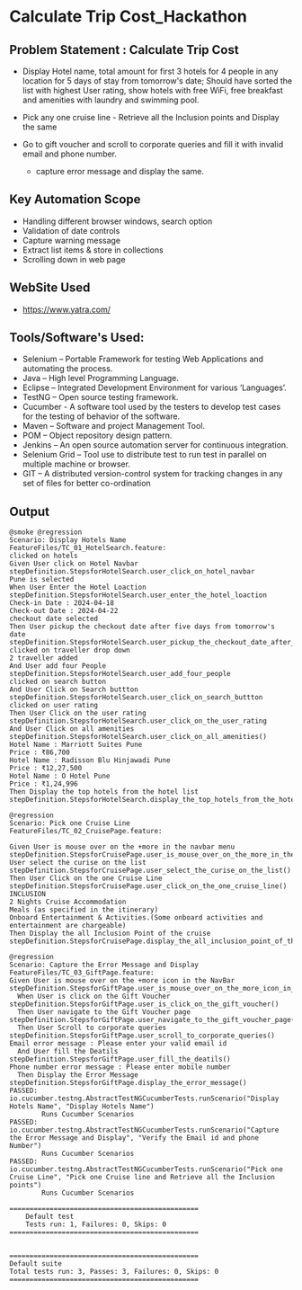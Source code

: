 # Calculate Trip Cost_Hackathon

## Problem Statement : Calculate Trip Cost
- Display Hotel name, total amount for first 3 hotels for 4 people in any location for 5 days of stay from tomorrow's date; Should have sorted the list with highest User rating, show hotels with free WiFi, free breakfast and amenities with laundry and swimming pool.

- Pick any one cruise line 
                - Retrieve all the Inclusion points and Display the same
                
- Go to gift voucher and scroll to corporate queries and fill it with invalid email and phone number.
	- capture error message and display the same.

## Key Automation Scope
- Handling different browser windows, search option
- Validation of date controls
- Capture warning message
- Extract list items & store in collections
- Scrolling down in web page

## WebSite Used
- https://www.yatra.com/

## Tools/Software's Used:
- Selenium – Portable Framework for testing Web Applications and automating the process.
- Java –  High level Programming Language.
- Eclipse – Integrated Development Environment for various ‘Languages’.
- TestNG – Open source testing framework.
- Cucumber - A software tool used by the testers to develop test cases for the testing of behavior of the software.
- Maven – Software and project Management Tool.
- POM – Object repository design pattern.
- Jenkins – An open source automation server for continuous integration.
- Selenium Grid – Tool use to distribute test to run test in parallel on multiple machine or browser.
- GIT – A distributed version-control system for tracking changes in any set of files for better co-ordination

## Output 
```
@smoke @regression
Scenario: Display Hotels Name                                             FeatureFiles/TC_01_HotelSearch.feature:
clicked on hotels
Given User click on Hotel Navbar
stepDefinition.StepsforHotelSearch.user_click_on_hotel_navbar
Pune is selected
When User Enter the Hotel Loaction                              stepDefinition.StepsforHotelSearch.user_enter_the_hotel_loaction
Check-in Date : 2024-04-18
Check-out Date : 2024-04-22
checkout date selected
Then User pickup the checkout date after five days from tomorrow's date stepDefinition.StepsforHotelSearch.user_pickup_the_checkout_date_after_five_days_from_tomorrow_s_date
clicked on traveller drop down
2 traveller added
And User add four People                                             stepDefinition.StepsforHotelSearch.user_add_four_people
clicked on search button
And User Click on Search buttton                                       stepDefinition.StepsforHotelSearch.user_click_on_search_buttton
clicked on user rating
Then User Click on the user rating                                   stepDefinition.StepsforHotelSearch.user_click_on_the_user_rating
And User Click on all amenities                                       stepDefinition.StepsforHotelSearch.user_click_on_all_amenities()
Hotel Name : Marriott Suites Pune
Price : ₹86,700
Hotel Name : Radisson Blu Hinjawadi Pune
Price : ₹12,27,500
Hotel Name : O Hotel Pune
Price : ₹1,24,996
Then Display the top hotels from the hotel list
stepDefinition.StepsforHotelSearch.display_the_top_hotels_from_the_hotel_list(java.lang.Integer)

@regression
Scenario: Pick one Cruise Line                           
FeatureFiles/TC_02_CruisePage.feature:

Given User is mouse over on the +more in the navbar menu
stepDefinition.StepsforCruisePage.user_is_mouse_over_on_the_more_in_the_navbar_menu()
User select the curise on the list
stepDefinition.StepsforCruisePage.user_select_the_curise_on_the_list()
Then User Click on the one Cruise Line
stepDefinition.StepsforCruisePage.user_click_on_the_one_cruise_line()
INCLUSION
2 Nights Cruise Accommodation
Meals (as specified in the itinerary)
Onboard Entertainment & Activities.(Some onboard activities and entertainment are chargeable)
Then Display the all Inclusion Point of the cruise
stepDefinition.StepsforCruisePage.display_the_all_inclusion_point_of_the_cruise()

@regression
Scenario: Capture the Error Message and Display           
FeatureFiles/TC_03_GiftPage.feature:
Given User is mouse over on the +more icon in the NavBar
stepDefinition.StepsforGiftPage.user_is_mouse_over_on_the_more_icon_in_the_nav_bar()
  When User is click on the Gift Voucher                 stepDefinition.StepsforGiftPage.user_is_click_on_the_gift_voucher()
  Then User navigate to the Gift Voucher page              stepDefinition.StepsforGiftPage.user_navigate_to_the_gift_voucher_page()
  Then User Scroll to corporate queries                   stepDefinition.StepsforGiftPage.user_scroll_to_corporate_queries()
Email error message : Please enter your valid email id
  And User fill the Deatils                                 stepDefinition.StepsforGiftPage.user_fill_the_deatils()
Phone number error message : Please enter mobile number
  Then Display the Error Message                           stepDefinition.StepsforGiftPage.display_the_error_message()
PASSED: io.cucumber.testng.AbstractTestNGCucumberTests.runScenario("Display Hotels Name", "Display Hotels Name")
        Runs Cucumber Scenarios
PASSED: io.cucumber.testng.AbstractTestNGCucumberTests.runScenario("Capture the Error Message and Display", "Verify the Email id and phone Number")
        Runs Cucumber Scenarios
PASSED: io.cucumber.testng.AbstractTestNGCucumberTests.runScenario("Pick one Cruise Line", "Pick one Cruise line and Retrieve all the Inclusion points")
        Runs Cucumber Scenarios

===============================================
    Default test
    Tests run: 1, Failures: 0, Skips: 0
===============================================


===============================================
Default suite
Total tests run: 3, Passes: 3, Failures: 0, Skips: 0
===============================================
```

